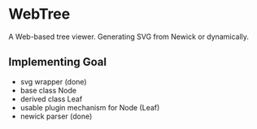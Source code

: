 # WebTree
A Web-based tree viewer. Generating SVG from Newick or dynamically.

## Implementing Goal
* svg wrapper (done)
* base class Node
* derived class Leaf
* usable plugin mechanism for Node (Leaf)
* newick parser (done)
